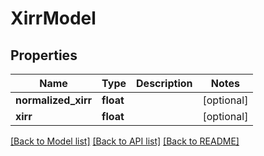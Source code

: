 # XirrModel

## Properties
Name | Type | Description | Notes
------------ | ------------- | ------------- | -------------
**normalized_xirr** | **float** |  | [optional] 
**xirr** | **float** |  | [optional] 

[[Back to Model list]](../README.md#documentation-for-models) [[Back to API list]](../README.md#documentation-for-api-endpoints) [[Back to README]](../README.md)


